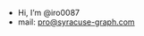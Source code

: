 - Hi, I’m @iro0087
- mail: pro@syracuse-graph.com

<!---
iro0087/iro0087 is a ✨ special ✨ repository because its `README.md` (this file) appears on your GitHub profile.
You can click the Preview link to take a look at your changes.
--->
